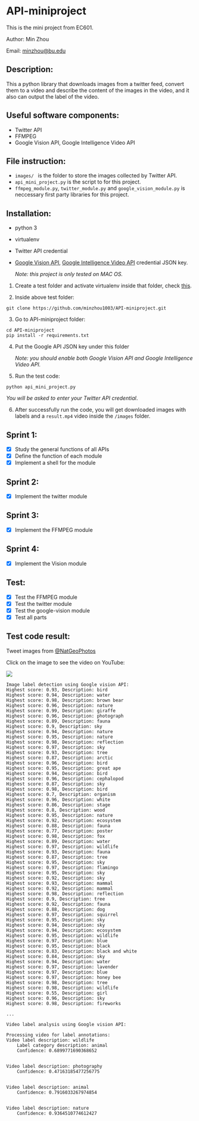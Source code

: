 # API-miniproject
This is the mini project from EC601.

Author: Min Zhou

Email: minzhou@bu.edu

## Description:
This a python library that downloads images from a twitter feed, convert them to a video and describe the content of the images in the video, and it also can output the label of the video.

## Useful software components:
- Twitter API
- FFMPEG
- Google Vision API, Google Intelligence Video API

## File instruction:
- `images/ ` is the folder to store the images collected by Twitter API.
- `api_mini_project.py` is the script to for this project.
- `ffmpeg_module.py`, `twitter_module.py` and `google_vision_module.py` is neccessary first party libraries for this project.

## Installation:
- python 3
- virtualenv
- Twitter API credential
- [Google Vision API](https://cloud.google.com/vision/docs/), [Google Intelligence Video API](https://cloud.google.com/video-intelligence/docs/) credential JSON key.

    _Note: this project is only tested on MAC OS._

1. Create a test folder and activate virtualenv inside that folder, check [this](https://cloud.google.com/python/setup).

2. Inside above test folder:
```
git clone https://github.com/minzhou1003/API-miniproject.git
```

3. Go to API-miniproject folder:
```
cd API-miniproject
pip install -r requirements.txt
```

4. Put the Google API JSON key under this folder

    _Note: you should enable both Google Vision API and Google Intelligence Video API._


5. Run the test code:
```
python api_mini_project.py
```
_You will be asked to enter your Twitter API credential_.

6. After successfully run the code, you will get downloaded images with labels and a `result.mp4` video inside the `/images` folder.


## Sprint 1:
- [x] Study the general functions of all APIs
- [x] Define the function of each module
- [x] Implement a shell for the module

## Sprint 2:
- [x] Implement the twitter module

## Sprint 3:
- [x] Implement the FFMPEG module

## Sprint 4:
- [x] Implement the Vision module

## Test:
- [x] Test the FFMPEG module
- [x] Test the twitter module
- [x] Test the google-vision module
- [x] Test all parts

## Test code result: 

Tweet images from [@NatGeoPhotos](https://twitter.com/NatGeoPhotos)

Click on the image to see the video on YouTube:

[![](https://img.youtube.com/vi/7jhDZyZXr1I/0.jpg)](https://www.youtube.com/watch?v=7jhDZyZXr1I)

```
Image label detection using Google vision API:
Highest score: 0.93, Description: bird
Highest score: 0.94, Description: water
Highest score: 0.98, Description: brown bear
Highest score: 0.96, Description: nature
Highest score: 0.99, Description: giraffe
Highest score: 0.96, Description: photograph
Highest score: 0.89, Description: fauna
Highest score: 0.9, Description: sky
Highest score: 0.94, Description: nature
Highest score: 0.95, Description: nature
Highest score: 0.98, Description: reflection
Highest score: 0.97, Description: sky
Highest score: 0.93, Description: tree
Highest score: 0.87, Description: arctic
Highest score: 0.96, Description: bird
Highest score: 0.95, Description: great ape
Highest score: 0.94, Description: bird
Highest score: 0.96, Description: cephalopod
Highest score: 0.87, Description: sky
Highest score: 0.98, Description: bird
Highest score: 0.7, Description: organism
Highest score: 0.96, Description: white
Highest score: 0.86, Description: stage
Highest score: 0.8, Description: wood
Highest score: 0.95, Description: nature
Highest score: 0.92, Description: ecosystem
Highest score: 0.88, Description: fauna
Highest score: 0.77, Description: poster
Highest score: 0.98, Description: fox
Highest score: 0.89, Description: water
Highest score: 0.97, Description: wildlife
Highest score: 0.93, Description: fauna
Highest score: 0.87, Description: tree
Highest score: 0.95, Description: sky
Highest score: 0.97, Description: flamingo
Highest score: 0.95, Description: sky
Highest score: 0.92, Description: sky
Highest score: 0.93, Description: mammal
Highest score: 0.92, Description: mammal
Highest score: 0.98, Description: reflection
Highest score: 0.9, Description: tree
Highest score: 0.92, Description: fauna
Highest score: 0.88, Description: dog
Highest score: 0.97, Description: squirrel
Highest score: 0.95, Description: sky
Highest score: 0.94, Description: sky
Highest score: 0.94, Description: ecosystem
Highest score: 0.95, Description: wildlife
Highest score: 0.97, Description: blue
Highest score: 0.95, Description: black
Highest score: 0.83, Description: black and white
Highest score: 0.84, Description: sky
Highest score: 0.94, Description: water
Highest score: 0.97, Description: lavender
Highest score: 0.97, Description: blue
Highest score: 0.97, Description: honey bee
Highest score: 0.98, Description: tree
Highest score: 0.98, Description: wildlife
Highest score: 0.55, Description: girl
Highest score: 0.96, Description: sky
Highest score: 0.98, Description: fireworks

...

Video label analysis using Google vision API:

Processing video for label annotations:
Video label description: wildlife
	Label category description: animal
	Confidence: 0.6899771690368652


Video label description: photography
	Confidence: 0.47163185477256775


Video label description: animal
	Confidence: 0.7916033267974854


Video label description: nature
	Confidence: 0.9364510774612427
```
